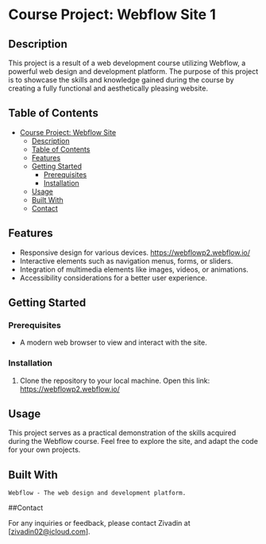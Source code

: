 # Course Project: Webflow Site 1

## Description

This project is a result of a web development course utilizing Webflow, a powerful web design and development platform. The purpose of this project is to showcase the skills and knowledge gained during the course by creating a fully functional and aesthetically pleasing website.

## Table of Contents

- [Course Project: Webflow Site](#course-project-webflow-site)
  - [Description](#description)
  - [Table of Contents](#table-of-contents)
  - [Features](#features)
  - [Getting Started](#getting-started)
    - [Prerequisites](#prerequisites)
    - [Installation](#installation)
  - [Usage](#usage)
  - [Built With](#built-with)
  - [Contact](#contact)

## Features

- Responsive design for various devices. https://webflowp2.webflow.io/
- Interactive elements such as navigation menus, forms, or sliders.
- Integration of multimedia elements like images, videos, or animations.
- Accessibility considerations for a better user experience.

## Getting Started

### Prerequisites

- A modern web browser to view and interact with the site.

### Installation

1. Clone the repository to your local machine.
Open this link: https://webflowp2.webflow.io/

## Usage

This project serves as a practical demonstration of the skills acquired during the Webflow course. Feel free to explore the site, and adapt the code for your own projects.

## Built With

    Webflow - The web design and development platform.

 ##Contact

For any inquiries or feedback, please contact Zivadin at [zivadin02@icloud.com].

